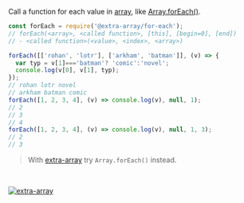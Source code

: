 Call a function for each value in [array], like [Array.forEach()].

```javascript
const forEach = require('@extra-array/for-each');
// forEach(<array>, <called function>, [this], [begin=0], [end])
// - <called function>(<value>, <index>, <array>)

forEach([['rohan', 'lotr'], ['arkham', 'batman']], (v) => {
  var typ = v[1]==='batman'? 'comic':'novel';
  console.log(v[0], v[1], typ);
});
// rohan lotr novel
// arkham batman comic
forEach([1, 2, 3, 4], (v) => console.log(v), null, 1);
// 2
// 3
// 4
forEach([1, 2, 3, 4], (v) => console.log(v), null, 1, 3);
// 2
// 3
```
> With [extra-array] try `Array.forEach()` instead.
<br>


[![extra-array](https://i.imgur.com/nwyrmkW.jpg)](https://www.npmjs.com/package/extra-array)

[extra-array]: https://www.npmjs.com/package/extra-array
[array]: https://developer.mozilla.org/en-US/docs/Web/JavaScript/Guide/Indexed_collections
[Array.forEach()]: https://developer.mozilla.org/en-US/docs/Web/JavaScript/Reference/Global_Objects/Array/forEach
